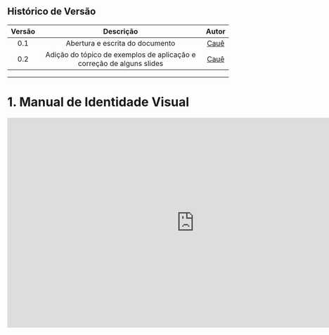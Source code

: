 ## Histórico de Versão

| <center>Versão</center> | <center>Descrição</center> | <center>Autor</center> |
| :----: | :-------: | :---: |
| 0.1 | Abertura e escrita do documento | [Cauê](https://github.com/caue96) |
| 0.2 | Adição do tópico de exemplos de aplicação e correção de alguns slides | [Cauê](https://github.com/caue96) |

---

# 1. Manual de Identidade Visual

<iframe src="https://docs.google.com/presentation/d/1iH_YFzXy1CILAsJeYSfHFU8WIj9WF_VDsVCB9HZe-gs/embed?start=false&loop=false&delayms=5000&slide=id.p"frameborder="0" width="850" height="478" allowfullscreen="true" mozallowfullscreen="true" webkitallowfullscreen="true"></iframe>
